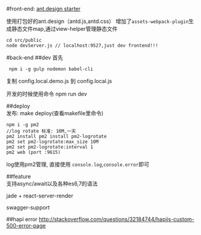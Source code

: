 #front-end:
  [ant.design starter](https://github.com/jzlxiaohei/react-antd-starter)
  
  使用打包好的ant.design（antd.js,antd.css）
  增加了`assets-webpack-plugin`生成静态文件map,通过view-helper管理静态文件
  
  
    cd src/public
    node devServer.js // localhost:9527,just dev frontend!!!
  
#back-end
##dev
  首先
     
     npm i -g gulp nodemon babel-cli

  复制 config.local.demo.js 到 config.local.js

  开发的时候使用命令 npm run dev

##deploy  
    发布: make deploy(查看makefile里命令)

    npm i -g pm2
    //log rotate 标准: 10M,一天
    pm2 install pm2 install pm2-logrotate
    pm2 set pm2-logrotate:max_size 10M
    pm2 set pm2-logrotate:interval 1
    pm2 web (port :9615)
    
log使用pm2管理, 直接使用 `console.log`,`console.error`即可

##feature  
  支持async/await以及各种es6,7的语法
    
  jade + react-server-render
  
  swagger-support      

    

##hapi error
    http://stackoverflow.com/questions/32184744/hapijs-custom-500-error-page